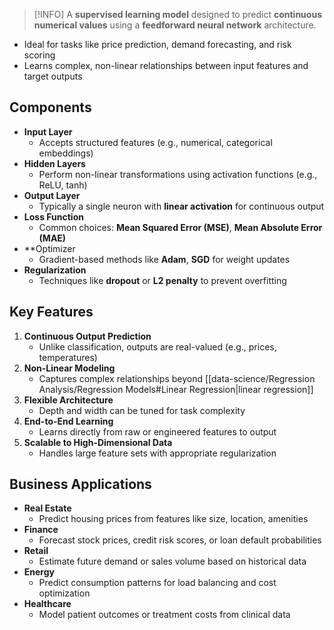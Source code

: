 
> [!INFO]
> A **supervised learning model** designed to predict **continuous numerical values** using a **feedforward neural network** architecture.

- Ideal for tasks like price prediction, demand forecasting, and risk scoring
- Learns complex, non-linear relationships between input features and target outputs
## Components

- **Input Layer**
	- Accepts structured features (e.g., numerical, categorical embeddings)
- **Hidden Layers**
	- Perform non-linear transformations using activation functions (e.g., ReLU, tanh)
- **Output Layer**
	- Typically a single neuron with **linear activation** for continuous output
- **Loss Function**
	- Common choices: **Mean Squared Error (MSE)**, **Mean Absolute Error (MAE)**
- **Optimizer
	- Gradient-based methods like **Adam**, **SGD** for weight updates
- **Regularization**
	- Techniques like **dropout** or **L2 penalty** to prevent overfitting
## Key Features

1. **Continuous Output Prediction**
	- Unlike classification, outputs are real-valued (e.g., prices, temperatures)
2. **Non-Linear Modeling**
	- Captures complex relationships beyond [[data-science/Regression Analysis/Regression Models#Linear Regression|linear regression]]
3. **Flexible Architecture**
	- Depth and width can be tuned for task complexity
4. **End-to-End Learning**
	- Learns directly from raw or engineered features to output
5. **Scalable to High-Dimensional Data**
	- Handles large feature sets with appropriate regularization
## Business Applications

- **Real Estate**
	- Predict housing prices from features like size, location, amenities
- **Finance**
	- Forecast stock prices, credit risk scores, or loan default probabilities
- **Retail**
	- Estimate future demand or sales volume based on historical data
- **Energy**
	- Predict consumption patterns for load balancing and cost optimization
- **Healthcare**
	- Model patient outcomes or treatment costs from clinical data